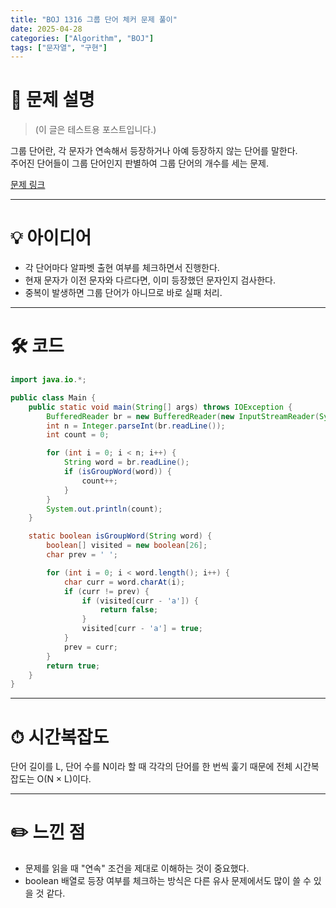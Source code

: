 ```yaml
---
title: "BOJ 1316 그룹 단어 체커 문제 풀이"
date: 2025-04-28
categories: ["Algorithm", "BOJ"]
tags: ["문자열", "구현"]
---
```


# 📝 문제 설명

> (이 글은 테스트용 포스트입니다.)

그룹 단어란, 각 문자가 연속해서 등장하거나 아예 등장하지 않는 단어를 말한다.  
주어진 단어들이 그룹 단어인지 판별하여 그룹 단어의 개수를 세는 문제.

[문제 링크](https://www.acmicpc.net/problem/1316)

---

# 💡 아이디어

- 각 단어마다 알파벳 출현 여부를 체크하면서 진행한다.
- 현재 문자가 이전 문자와 다르다면, 이미 등장했던 문자인지 검사한다.
- 중복이 발생하면 그룹 단어가 아니므로 바로 실패 처리.

---

# 🛠 코드

```java
import java.io.*;

public class Main {
    public static void main(String[] args) throws IOException {
        BufferedReader br = new BufferedReader(new InputStreamReader(System.in));
        int n = Integer.parseInt(br.readLine());
        int count = 0;

        for (int i = 0; i < n; i++) {
            String word = br.readLine();
            if (isGroupWord(word)) {
                count++;
            }
        }
        System.out.println(count);
    }

    static boolean isGroupWord(String word) {
        boolean[] visited = new boolean[26];
        char prev = ' ';

        for (int i = 0; i < word.length(); i++) {
            char curr = word.charAt(i);
            if (curr != prev) {
                if (visited[curr - 'a']) {
                    return false;
                }
                visited[curr - 'a'] = true;
            }
            prev = curr;
        }
        return true;
    }
}
```

---

# ⏱ 시간복잡도
단어 길이를 L, 단어 수를 N이라 할 때 각각의 단어를 한 번씩 훑기 때문에 전체 시간복잡도는 O(N × L)이다.

---

# ✏️ 느낀 점

- 문제를 읽을 때 "연속" 조건을 제대로 이해하는 것이 중요했다.
- boolean 배열로 등장 여부를 체크하는 방식은 다른 유사 문제에서도 많이 쓸 수 있을 것 같다.
